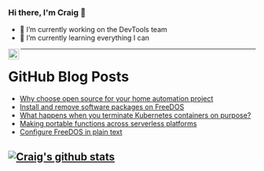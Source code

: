 ### Hi there, I'm Craig 👋

<!--
**CraigTeelFugro/CraigTeelFugro** is a ✨ _special_ ✨ repository because its `README.md` (this file) appears on your GitHub profile.

Here are some ideas to get you started:
-->

- 🔭 I’m currently working on the DevTools team
- 🌱 I’m currently learning everything I can

[<img align="left" alt="Craig Teel | LinkedIn" width="22px" src="https://cdn.jsdelivr.net/npm/simple-icons@v3/icons/linkedin.svg" />][linkedin]

---

# GitHub Blog Posts

<!-- BLOG-POST-LIST:START -->
- [Why choose open source for your home automation project](https://opensource.com/article/21/6/home-automation-ebook)
- [Install and remove software packages on FreeDOS](https://opensource.com/article/21/6/freedos-package-manager)
- [What happens when you terminate Kubernetes containers on purpose?](https://opensource.com/article/21/6/terminate-kubernetes-containers)
- [Making portable functions across serverless platforms](https://opensource.com/article/21/6/quarkus-funqy)
- [Configure FreeDOS in plain text](https://opensource.com/article/21/6/freedos-fdconfigsys)
<!-- BLOG-POST-LIST:END -->

## [![Craig's github stats](https://github-readme-stats.vercel.app/api?username=craigteelfugro)](https://github.com/anuraghazra/github-readme-stats)


[linkedin]: https://linkedin.com/in/craig-teel-b8786771
